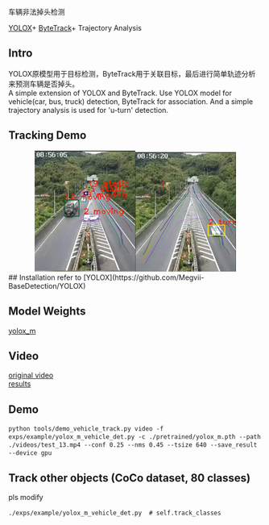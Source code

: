 车辆非法掉头检测

[YOLOX](https://github.com/Megvii-BaseDetection/YOLOX)+
[ByteTrack](https://github.com/ifzhang/ByteTrack)+
Trajectory Analysis

## Intro
YOLOX原模型用于目标检测，ByteTrack用于关联目标，最后进行简单轨迹分析来预测车辆是否掉头。  
A simple extension of YOLOX and ByteTrack. Use YOLOX model for vehicle(car, bus, truck) detection, ByteTrack for association. And a simple trajectory analysis is used for 'u-turn' detection.

## Tracking Demo
<center class="half">
    <img src="./assets/turn1_0.png" width="200"/><img src="./assets/turn1_2.png" width="200"/>
</center>
## Installation
refer to [YOLOX](https://github.com/Megvii-BaseDetection/YOLOX)

## Model Weights
[yolox_m](https://github.com/Megvii-BaseDetection/YOLOX/releases/download/0.1.1rc0/yolox_m.pth)

## Video
[original video](https://pan.baidu.com/s/1RGBlPMkfOZGrxbT70ZbWrA?pwd=zljm)  
[results](https://pan.baidu.com/s/1cNt-xzC2q-mz6qzjZqfJ5g?pwd=a56p)

## Demo
```shell
python tools/demo_vehicle_track.py video -f exps/example/yolox_m_vehicle_det.py -c ./pretrained/yolox_m.pth --path ./videos/test_13.mp4 --conf 0.25 --nms 0.45 --tsize 640 --save_result --device gpu
```

## Track other objects (CoCo dataset, 80 classes)
pls modify
```shell
./exps/example/yolox_m_vehicle_det.py  # self.track_classes
```
